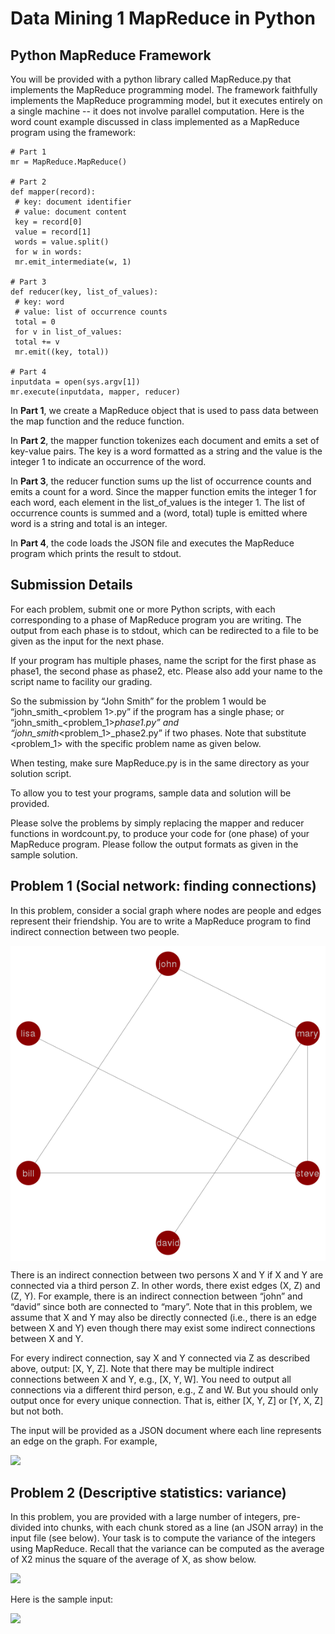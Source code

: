 Data Mining 1 MapReduce in Python
================

Python MapReduce Framework
--------------------------

You will be provided with a python library called MapReduce.py that implements the MapReduce programming model. The framework faithfully implements the MapReduce programming model, but it executes entirely on a single machine -- it does not involve parallel computation. Here is the word count example discussed in class implemented as a MapReduce program using the framework:


    # Part 1
    mr = MapReduce.MapReduce() 

    # Part 2
    def mapper(record):
     # key: document identifier
     # value: document content
     key = record[0]
     value = record[1]
     words = value.split()
     for w in words:
     mr.emit_intermediate(w, 1)
     
    # Part 3
    def reducer(key, list_of_values):
     # key: word
     # value: list of occurrence counts
     total = 0
     for v in list_of_values:
     total += v
     mr.emit((key, total))
     
    # Part 4
    inputdata = open(sys.argv[1])
    mr.execute(inputdata, mapper, reducer) 

In **Part 1**, we create a MapReduce object that is used to pass data between the map function and the reduce function.

In **Part 2**, the mapper function tokenizes each document and emits a set of key-value pairs. The key is a word formatted as a string and the value is the integer 1 to indicate an occurrence of the word.

In **Part 3**, the reducer function sums up the list of occurrence counts and emits a count for a word. Since the mapper function emits the integer 1 for each word, each element in the list\_of\_values is the integer 1. The list of occurrence counts is summed and a (word, total) tuple is emitted where word is a string and total is an integer.

In **Part 4**, the code loads the JSON file and executes the MapReduce program which prints the result to stdout.

Submission Details
------------------

For each problem, submit one or more Python scripts, with each corresponding to a phase of MapReduce program you are writing. The output from each phase is to stdout, which can be redirected to a file to be given as the input for the next phase.

If your program has multiple phases, name the script for the first phase as phase1, the second phase as phase2, etc. Please also add your name to the script name to facility our grading.

So the submission by “John Smith” for the problem 1 would be “john\_smith\_<problem 1>.py” if the program has a single phase; or “john\_smith\_<problem_1>*phase1.py” and “john\_smith*<problem_1>\_phase2.py” if two phases. Note that substitute <problem_1> with the specific problem name as given below.

When testing, make sure MapReduce.py is in the same directory as your solution script.

To allow you to test your programs, sample data and solution will be provided.

Please solve the problems by simply replacing the mapper and reducer functions in wordcount.py, to produce your code for (one phase) of your MapReduce program. Please follow the output formats as given in the sample solution.

Problem 1 (Social network: finding connections)
-----------------------------------------------

In this problem, consider a social graph where nodes are people and edges represent their friendship. You are to write a MapReduce program to find indirect connection between two people.

<img src="net.png" style="display: block; margin: auto;" />

There is an indirect connection between two persons X and Y if X and Y are connected via a third person Z. In other words, there exist edges (X, Z) and (Z, Y). For example, there is an indirect connection between “john” and “david” since both are connected to “mary”. Note that in this problem, we assume that X and Y may also be directly connected (i.e., there is an edge between X and Y) even though there may exist some indirect connections between X and Y.

For every indirect connection, say X and Y connected via Z as described above, output: \[X, Y, Z\]. Note that there may be multiple indirect connections between X and Y, e.g., \[X, Y, W\]. You need to output all connections via a different third person, e.g., Z and W. But you should only output once for every unique connection. That is, either \[X, Y, Z\] or \[Y, X, Z\] but not both.

The input will be provided as a JSON document where each line represents an edge on the graph. For example,

<img src="https://latex.codecogs.com/gif.latex?%5B%22john%22%2C%20%22mary%22%5D%2C%20%5B%22mary%22%2C%20%22david%22%5D%2C%20..."/>

Problem 2 (Descriptive statistics: variance)
--------------------------------------------

In this problem, you are provided with a large number of integers, pre-divided into chunks, with each chunk stored as a line (an JSON array) in the input file (see below). Your task is to compute the variance of the integers using MapReduce. Recall that the variance can be computed as the average of X2 minus the square of the average of X, as show below.

<img src="https://latex.codecogs.com/gif.latex?%5Clarge%20Var%28X%29%3DE%5B%28X-E%5BX%5D%29%5E2%5D%20%3DE%5BX%5E2-2XE%5BX%5D&plus;%28E%5BX%5D%5E2%29%5D%20%3DE%5BX%5E2%5D-2E%5BX%5DE%5BX%5D&plus;%28E%5BX%5D%29%5E2%20%3DE%5BX%5E2%5D-%28E%5BX%5D%29%5E2"/>

Here is the sample input:

<img src="https://latex.codecogs.com/gif.latex?%5Clarge%20%5B3%2C5%2C11%2C2%2C5%5D%2C%20%5B2%2C8%2C22%2C92%2C123%2C78%5D%2C..."/>
